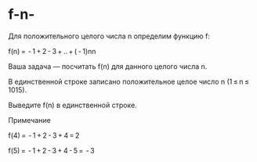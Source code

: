 # f-n-
Для положительного целого числа n определим функцию f:

f(n) =  - 1 + 2 - 3 + .. + ( - 1)nn

Ваша задача — посчитать f(n) для данного целого числа n.

В единственной строке записано положительное целое число n (1 ≤ n ≤ 1015).

Выведите f(n) в единственной строке.

Примечание

f(4) =  - 1 + 2 - 3 + 4 = 2

f(5) =  - 1 + 2 - 3 + 4 - 5 =  - 3
